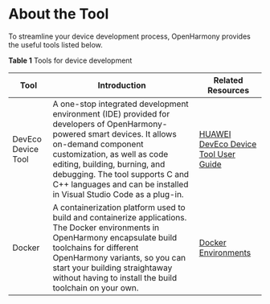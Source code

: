 # About the Tool

To streamline your device development process, OpenHarmony provides the useful tools listed below.

**Table 1**  Tools for device development

| Tool | Introduction | Related Resources|
| ----  | ------ | ------ |
| DevEco Device Tool | A one-stop integrated development environment (IDE) provided for developers of OpenHarmony-powered smart devices. It allows on-demand component customization, as well as code editing, building, burning, and debugging. The tool supports C and C++ languages and can be installed in Visual Studio Code as a plug-in.| [HUAWEI DevEco Device Tool User Guide](https://device.harmonyos.com/en/docs/documentation/guide/service_introduction-0000001050166905)|
| Docker | A containerization platform used to build and containerize applications. The Docker environments in OpenHarmony encapsulate build toolchains for different OpenHarmony variants, so you can start your building straightaway without having to install the build toolchain on your own.| [Docker Environments](gettools-acquire.md)|
